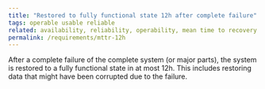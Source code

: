 ```yaml
---
title: "Restored to fully functional state 12h after complete failure"
tags: operable usable reliable
related: availability, reliability, operability, mean time to recovery
permalink: /requirements/mttr-12h
---
```


<div class="quality-requirement" markdown="1">

After a complete failure of the complete system (or major parts), the system is restored to a fully functional state in at most 12h.
This includes restoring data that might have been corrupted due to the failure.

</div><br>



